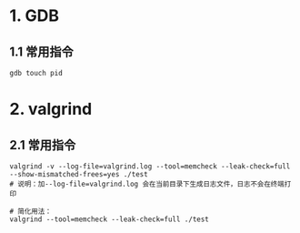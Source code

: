 # 1. GDB

## 1.1 常用指令

```shell
gdb touch pid
```



# 2. valgrind

## 2.1 常用指令

```shell
valgrind -v --log-file=valgrind.log --tool=memcheck --leak-check=full --show-mismatched-frees=yes ./test
# 说明：加--log-file=valgrind.log 会在当前目录下生成日志文件，日志不会在终端打印

# 简化用法：
valgrind --tool=memcheck --leak-check=full ./test
```


